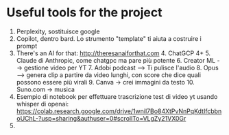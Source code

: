 # Useful tools for the project

1. Perplexity, sostituisce google
2. Copilot, dentro bard. Lo strumento "template"  ti aiuta a costruire i prompt
3. There's an AI for that: http://theresanaiforthat.com
   4. ChatGCP 4+
   5. Claude di Anthropic, come chatgpc ma pare più potente
   6. Creator ML --> gestione video per YT
   7. Adobi podcast --> Ti pulisce l'audio
   8. Opus --> genera clip a partire da video lunghi, con score che dice quali possono essere più virali
   9. Canva ->  crei immagini da testo
   10. Suno.com -> musica
6. Esempio di notebook per effettuare trascrizione test di video yt usando whisper di openai: https://colab.research.google.com/drive/1wnil7Bo84XtPvNnPqKdtIfcbbnoUChL-?usp=sharing&authuser=0#scrollTo=VLgZy21VX0Gr
7. 

